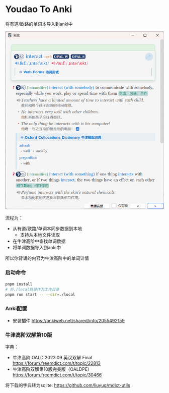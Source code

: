 # Youdao To Anki

将有道/欧路的单词本导入到anki中

![anki-card-0.png](doc/anki-card-0.png)

流程为：
* 从有道/欧路/单词本同步数据到本地
  * 支持从本地文件读取
* 在牛津高阶中查找单词数据
* 将单词数据导入到anki中

所以你背诵的内容为牛津高阶中的单词详情

### 启动命令

```bash
pnpm install
# 将./local目录作为工作目录
pnpm run start -- --dir=./local
```

### Anki配置
* 安装插件 https://ankiweb.net/shared/info/2055492159

### 牛津高阶双解第10版
字典：
* 牛津高阶 OALD 2023.09 英汉双解 Final  https://forum.freemdict.com/t/topic/22813
* 牛津高阶双解第10版完美版（OALDPE） https://forum.freemdict.com/t/topic/30466

将下载的字典转为sqlite:
https://github.com/liuyug/mdict-utils

